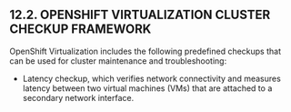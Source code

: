 ## 12.2. OPENSHIFT VIRTUALIZATION CLUSTER CHECKUP FRAMEWORK

OpenShift Virtualization includes the following predefined checkups that can be used for cluster maintenance and troubleshooting:

- Latency checkup, which verifies network connectivity and measures latency between two virtual machines (VMs) that are attached to a secondary network interface.

<!-- image -->

